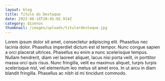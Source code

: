 ```yaml
---
layout: blog
title: Título do Destaque
date: 2022-06-16T20:45:02.914Z
category: disenos
thumbnail: /images/uploads/titulardestaque.jpg
---
```

Lorem ipsum dolor sit amet, consectetur adipiscing elit. Phasellus nec lacinia dolor. Phasellus imperdiet dictum est id tempor. Nunc congue sapien a orci placerat ultrices. Phasellus eu enim a nunc scelerisque tempus. Nullam hendrerit, diam vel laoreet aliquet, lacus nisi porta velit, in porttitor massa orci quis risus. Nunc fringilla, velit eu maximus aliquet, turpis turpis scelerisque nisl, vel elementum leo metus sit amet eros. In ut arcu in diam blandit fringilla. Phasellus ac nibh id mi tincidunt commodo.